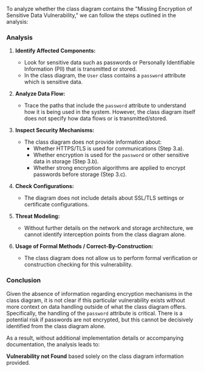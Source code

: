 To analyze whether the class diagram contains the "Missing Encryption of Sensitive Data Vulnerability," we can follow the steps outlined in the analysis:

### Analysis

1. **Identify Affected Components:**
   - Look for sensitive data such as passwords or Personally Identifiable Information (PII) that is transmitted or stored.
   - In the class diagram, the `User` class contains a `password` attribute which is sensitive data. 

2. **Analyze Data Flow:**
   - Trace the paths that include the `password` attribute to understand how it is being used in the system. However, the class diagram itself does not specify how data flows or is transmitted/stored.

3. **Inspect Security Mechanisms:**
   - The class diagram does not provide information about:
     - Whether HTTPS/TLS is used for communications (Step 3.a).
     - Whether encryption is used for the `password` or other sensitive data in storage (Step 3.b).
     - Whether strong encryption algorithms are applied to encrypt passwords before storage (Step 3.c).

4. **Check Configurations:**
   - The diagram does not include details about SSL/TLS settings or certificate configurations.

5. **Threat Modeling:**
   - Without further details on the network and storage architecture, we cannot identify interception points from the class diagram alone.

6. **Usage of Formal Methods / Correct-By-Construction:**
   - The class diagram does not allow us to perform formal verification or construction checking for this vulnerability.

### Conclusion

Given the absence of information regarding encryption mechanisms in the class diagram, it is not clear if this particular vulnerability exists without more context on data handling outside of what the class diagram offers. Specifically, the handling of the `password` attribute is critical. There is a potential risk if passwords are not encrypted, but this cannot be decisively identified from the class diagram alone.

As a result, without additional implementation details or accompanying documentation, the analysis leads to:

**Vulnerability not Found** based solely on the class diagram information provided.